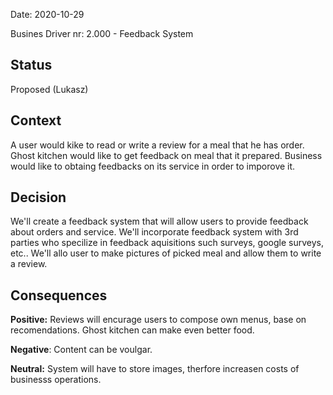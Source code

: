 Date: 2020-10-29 

Busines Driver nr: 2.000 - Feedback System

## Status

Proposed (Lukasz)

## Context

A user would kike to read or write a review for a meal that he has order. Ghost kitchen would like to get feedback on meal that it prepared. 
Business would like to obtaing feedbacks on its service in order to imporove it.

## Decision

We'll create a feedback system that will allow users to provide feedback about orders and service.
We'll incorporate feedback system with 3rd parties who specilize in feedback aquisitions such surveys, google surveys, etc..
We'll allo user to make pictures of picked meal and allow them to write a review.

## Consequences

**Positive:** Reviews will encurage users to compose own menus, base on recomendations. Ghost kitchen can make even better food.

**Negative**: Content can be voulgar.

**Neutral:** System will have to store images, therfore increasen costs of businesss operations.
